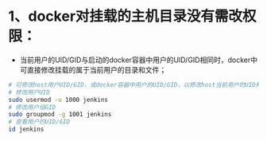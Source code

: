 # 1、docker对挂载的主机目录没有需改权限：

- 当前用户的UID/GID与启动的docker容器中用户的UID/GID相同时，docker中可直接修改挂载的属于当前用户的目录和文件；

```bash
# 可修改host用户UID/GID，或docker容器中用户的UID/GID，以修改host当前用户的UID和GID为例：
# 修改用户UID
sudo usermod -u 1000 jenkins
# 修改用户组GID
sudo groupmod -g 1001 jenkins
# 查看用户的UID/GID
id jenkins
```

